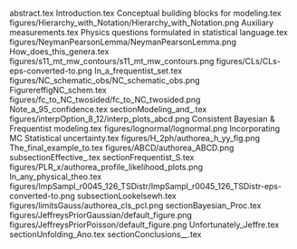 abstract.tex
Introduction.tex
Conceptual building blocks for modeling.tex
figures/Hierarchy_with_Notation/Hierarchy_with_Notation.png
Auxiliary measurements.tex
Physics questions formulated in statistical language.tex
figures/NeymanPearsonLemma/NeymanPearsonLemma.png
How_does_this_genera.tex
figures/s11_mt_mw_contours/s11_mt_mw_contours.png
figures/CLs/CLs-eps-converted-to.png
In_a_frequentist_set.tex
figures/NC_schematic_obs/NC_schematic_obs.png
FigurereffigNC_schem.tex
figures/fc_to_NC_twosided/fc_to_NC_twosided.png
Note_a_95_confidence.tex
sectionModeling_and_.tex
figures/interpOption_8_12/interp_plots_abcd.png
Consistent Bayesian & Frequentist modeling.tex
figures/lognormal/lognormal.png
Incorporating MC Statistical uncertainty.tex
figures/H_2ph/authorea_h_yy_fig.png
The_final_example_to.tex
figures/ABCD/authorea_ABCD.png
subsectionEffective_.tex
sectionFrequentist_S.tex
figures/PLR_x/authorea_profile_likelihood_plots.png
In_any_physical_theo.tex
figures/ImpSampl_r0045_126_TSDistr/ImpSampl_r0045_126_TSDistr-eps-converted-to.png
subsectionLookelsewh.tex
figures/limitsGauss/authorea_cls_pcl.png
sectionBayesian_Proc.tex
figures/JeffreysPriorGaussian/default_figure.png
figures/JeffreysPriorPoisson/default_figure.png
Unfortunately_Jeffre.tex
sectionUnfolding_Ano.tex
sectionConclusions__.tex
